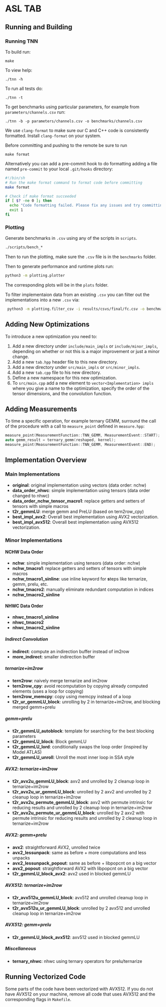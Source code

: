 # ASL TAB

## Running and Building

### Running TNN

To build run:
```
make
```

To view help:
```
./tnn -h
```

To run all tests do:
```
./tnn -t
```

To get benchmarks using particular parameters, for example from `parameters/channels.csv` run:

```
./tnn -b -p parameters/channels.csv -o benchmarks/channels.csv
```

We use `clang-format` to make sure our C and C++ code is consistently formatted.
Install `clang-format` on your system.

Before committing and pushing to the remote be sure to run
```
make format
```

Alternatively you can add a pre-commit hook to do formatting adding a file named `pre-commit` to your local `.git/hooks` directory:
```bash
#!/bin/sh
# Run the make format command to format code before committing
make format

# Check if make format succeeded
if [ $? -ne 0 ]; then
  echo "Code formatting failed. Please fix any issues and try committing again."
  exit 1
fi
```

### Plotting

Generate benchmarks in `.csv` using any of the scripts in `scripts`.

```bash
./scripts/bench_*
```

Then to run the plotting, make sure the `.csv` file is in the `benchmarks` folder.

Then to generate performance and runtime plots run:

```bash
python3 -m plotting.plotter
```

The corresponding plots will be in the `plots` folder.

To filter implementaion data from an existing `.csv` you can filter out the implementations into a new `.csv` via:

```bash
 python3 -m plotting.filter_csv -i results/csvs/final/fc.csv -o benchmarks/fc.csv -n original best_impl_avx512
 ```

## Adding New Optimizations

To introduce a new optimization you need to:
1. Add a new directory under `include/main_impls` or `include/minor_impls`, depending on whether or not this is a major improvement or just a minor change.
2. Add a new `tab.hpp` header file to this new directory.
3. Add a new directory under `src/main_impls` or `src/minor_impls`.
4. Add a new `tab.cpp` file to his new directory.
5. Define a new namespace for this new optimization.
6. To `src/main.cpp` add a new element to `vector<Implementation> impls` where you give a name to the optimization, specify the order of the tensor dimensions, and the convolution function.

## Adding Measurements

To time a specific operation, for example ternary GEMM, surround the call of the procedure with a call to `measure_point` defined in `measure.hpp`:
```C++
measure_point(MeasurementFunction::TNN_GEMM, MeasurementEvent::START);
auto gemm_result = ternary_gemm(reshaped, kernel);
measure_point(MeasurementFunction::TNN_GEMM, MeasurementEvent::END);
```

## Implementation Overview
### Main Implementations
- **original**: original implementation using vectors (data order: nchw)
- **data_order_nhwc**: simple implementation using tensors (data order changed to nhwc)
- **data_order_nchw_tensor_macro1**: replace getters and setters of tensors with simple macros
- **t2r_gemmLU**: merge gemm and PreLU (based on tern2row_cpy)
- **best_impl_avx2**: Overall best implementation using AVX2 vectorization.
- **best_impl_avx512**: Overall best implementation using AVX512 vectorization.

### Minor Implementations

#### NCHW Data Order

- **nchw**: simple implementation using tensors (data order: nchw)
- **nchw_tmacro1**: replace getters and setters of tensors with simple macros
- **nchw_tmacro1_sinline**: use inline keyword for **s**teps like ternarize, gemm, prelu, etc.
- **nchw_tmacro2**: manually eliminate redundant computation in indices
- **nchw_tmacro2_sinline**

#### NHWC Data Order

- **nhwc_tmacro1_sinline**
- **nhwc_tmacro2**
- **nhwc_tmacro2_sinline**

##### Indirect Convolution

- **indirect**: compute an indirection buffer instead of im2row
- **more_indirect**: smaller indirection buffer

##### ternarize+im2row

- **tern2row**: naively merge ternarize and im2row
- **tern2row_cpy**: avoid recomputation by copying already computed elements (uses a loop for copying)
- **tern2row_memcpy**: copy using memcpy instead of a loop
- **t2r_ur_gemmLU_block**: unrolling by 2 in ternarize+im2row, and blocking merged gemm+prelu

##### gemm+prelu

- **t2r_gemmLU_autoblock**: template for searching for the best blocking parameters
- **t2r_gemmLU_block**: Block gemmLU
- **t2r_gemmLU_lord**: conditionally swaps the loop order (inspired by Model ATLAS)
- **t2r_gemmLU_unroll**: Unroll the most inner loop in SSA style

##### AVX2: ternarize+im2row

- **t2r_avx2u_gemmLU_block**: axv2 and unrolled by 2 cleanup loop in ternarize+im2row
- **t2r_avx2u_ur_gemmLU_block**: unrolled by 2 axv2 and unrolled by 2 cleanup loop in ternarize+im2row
- **t2r_avx2u_permute_gemmLU_block**: axv2 with permute intrinsic for reducing results and unrolled by 2 cleanup loop in ternarize+im2row
- **t2r_avx2u_permute_ur_gemmLU_block**: unrolled by 2 axv2 with permute intrinsic for reducing results and unrolled by 2 cleanup loop in ternarize+im2row

##### AVX2: gemm+prelu

- **avx2**: straightforward AVX2, unrolled twice
- **avx2_lessunpack**: same as before + more computations and less unpacks
- **avx2_lessunpack_popout**: same as before + libpopcnt on a big vector
- **avx2_popout**: straightforward AVX2 with libpopcnt on a big vector
- **t2r_gemmLU_block_avx2**: avx2 used in blocked gemmLU

##### AVX512: ternarize+im2row

- **t2r_avx512u_gemmLU_block**: avx512 and unrolled cleanup loop in ternarize+im2row
- **t2r_avx512u_ur_gemmLU_block**: unrolled by 2 avx512 and unrolled cleanup loop in ternarize+im2row

##### AVX512: gemm+prelu

- **t2r_gemmLU_block_avx512**: axv512 used in blocked gemmLU

##### Miscellaneous

- **ternary_nhwc**: nhwc using ternary operators for prelu/ternarize

## Running Vectorized Code
Some parts of the code have been vectorized with AVX512.
If you do not have AVX512 on your machine, remove all code that uses AVX512 and the corresponding flags in `Makefile`.

